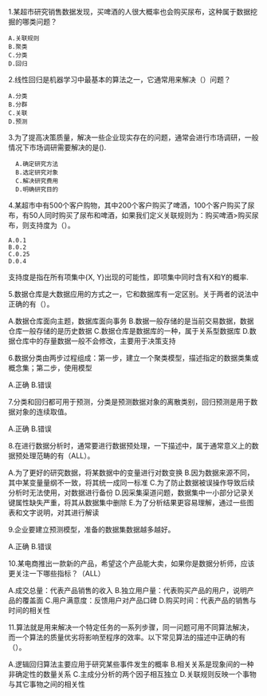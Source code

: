 1.某超市研究销售数据发现，买啤酒的人很大概率也会购买尿布，这种属于数据挖掘的哪类问题？

    A.关联规则
    B.聚类
    C.分类
    D.回归

2.线性回归是机器学习中最基本的算法之一，它通常用来解决（）问题？

    A.分类
    B.分群
    C.关联
    D.预测

3.为了提高决策质量，解决一些企业现实存在的问题，通常会进行市场调研，一般情况下市场调研需要解决的是().

      A.确定研究方法
      B.选定研究对象
      C.解决研究费用
      D.明确研究目的
  
4.某超市中有500个客户购物，其中200个客户购买了啤酒，100个客户购买了尿布，有50人同时购买了尿布和啤酒，如果我们定义关联规则为：购买啤酒>购买尿布，则支持度为（）。

    A.0.1
    B.0.2
    C.0.25
    D.0.4
支持度是指在所有项集中{X, Y}出现的可能性，即项集中同时含有X和Y的概率.

5.数据仓库是大数据应用的方式之一，它和数据库有一定区别。关于两者的说法中正确的有（）。

A.数据仓库面向主题，数据库面向事务
B.数据一般存储的是当前交易数据，数据仓库一般存储的是历史数据
C.数据仓库是数据库的一种，属于关系型数据库
D.数据仓库中的存量数据一般不会修改，主要用于决策支持

6.数据分类由两步过程组成：第一步，建立一个聚类模型，描述指定的数据类集或概念集；第二步，使用模型

A.正确
B.错误

7.分类和回归都可用于预测，分类是预测数据对象的离散类别，回归预测是用于数据对象的连续取值。

A.正确
B.错误

8.在进行数据分析时，通常要进行数据预处理，一下描述中，属于通常意义上的数据预处理范畴的有（ALL）。

A.为了更好的研究数据，将某数据中的变量进行对数变换
B.因为数据来源不同，其中某变量量纲不一致，将其统一成同一标准
C.为了防止数据被误操作导致后续分析时无法使用，对数据进行备份
D.因采集渠道问题，数据集中一小部分记录关键属性缺失严重，将其从数据集中删除
E.为了分析结果更容易理解，通过一些图表和文字说明，对其进行解读

9.企业要建立预测模型，准备的数据集数据越多越好。

A.正确
B.错误

10.某电商推出一款新的产品，希望这个产品能大卖，如果你是数据分析师，应该更关注一下哪些指标？（ALL）

A.成交总量：代表产品销售的收入
B.独立用户量：代表购买产品的用户，说明产品的覆盖面
C.用户满意度：反馈用户对产品口碑
D.购买时间：代表产品的销售与时间的相关性

11.算法就是用来解决一个特定任务的一系列步骤，同一问题可用不同算法解决，而一个算法的质量优劣将影响至程序的效率。以下常见算法的描述中正确的有（）。

A.逻辑回归算法主要应用于研究某些事件发生的概率
B.相关关系是现象间的一种非确定性的数量关系
C.主成分分析的两个因子相互独立
D.关联规则反映一个事物与其它事物之间的相关性
